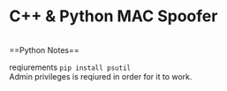 # C++ & Python MAC Spoofer
<br>
==Python  Notes==

reqiurements `pip install psutil`<br>
Admin privileges is reqiured in order for it to work.

